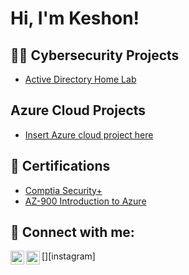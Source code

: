<h1>Hi, I'm Keshon!</h1>

<h2>👨‍💻 Cybersecurity Projects</h2>

  - [Active Directory Home Lab](https://github.com/Kstewart10/ActiveDirectoryLab)

<h2>Azure Cloud Projects</h2>

  - [Insert Azure cloud project here](https://google.com)

<h2>📄 Certifications</h2>

- [Comptia Security+](https://www.youtube.com/watch?v=a83ASGn_V_s)
- [AZ-900 Introduction to Azure](https://google.com)

<h2> 🤳 Connect with me:</h2>

[<img align="left" alt="JoshMadakor | LinkedIn" width="22px" src="https://cdn.jsdelivr.net/npm/simple-icons@v3/icons/linkedin.svg" />][linkedin]
[<img align="left" alt="JoshMadakor | Instagram" width="22px" src="https://cdn.jsdelivr.net/npm/simple-icons@v3/icons/instagram.svg" />][instagram]

[linkedin]: https://www.linkedin.com/in/keshon-stewart-75115b107/

<!--
**joshmadakor1/joshmadakor1** is a ✨ _special_ ✨ repository because its `README.md` (this file) appears on your GitHub profile.

Here are some ideas to get you started:

- 🔭 I’m currently working on ...
- 🌱 I’m currently learning ...
- 👯 I’m looking to collaborate on ...
- 🤔 I’m looking for help with ...
- 💬 Ask me about ...
- 📫 How to reach me: ...
- 😄 Pronouns: ...
- ⚡ Fun fact: ...
-->
